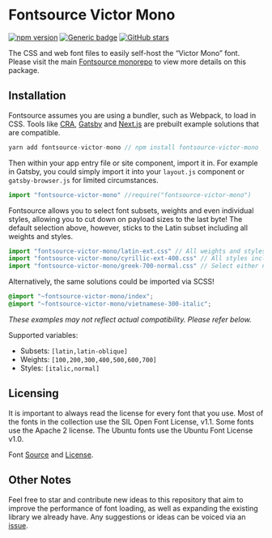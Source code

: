 # Fontsource Victor Mono

[![npm version](https://badge.fury.io/js/fontsource-victor-mono.svg)](https://github.com/DecliningLotus/fontsource) [![Generic badge](https://img.shields.io/badge/fontsource-passing-brightgreen)](https://github.com/DecliningLotus/fontsource) [![GitHub stars](https://img.shields.io/github/stars/DecliningLotus/fontsource.svg?style=social&label=Star&maxAge=2592000)](https://GitHub.com/DecliningLotus/fontsource/stargazers/)

The CSS and web font files to easily self-host the “Victor Mono” font. Please visit the main [Fontsource monorepo](https://github.com/DecliningLotus/fontsource) to view more details on this package.

## Installation

Fontsource assumes you are using a bundler, such as Webpack, to load in CSS. Tools like [CRA](https://create-react-app.dev/), [Gatsby](https://www.gatsbyjs.org/) and [Next.js](https://nextjs.org/) are prebuilt example solutions that are compatible.

```javascript
yarn add fontsource-victor-mono // npm install fontsource-victor-mono
```

Then within your app entry file or site component, import it in. For example in Gatsby, you could simply import it into your `layout.js` component or `gatsby-browser.js` for limited circumstances.

```javascript
import "fontsource-victor-mono" //require("fontsource-victor-mono")
```

Fontsource allows you to select font subsets, weights and even individual styles, allowing you to cut down on payload sizes to the last byte! The default selection above, however, sticks to the Latin subset including all weights and styles.

```javascript
import "fontsource-victor-mono/latin-ext.css" // All weights and styles included.
import "fontsource-victor-mono/cyrillic-ext-400.css" // All styles included.
import "fontsource-victor-mono/greek-700-normal.css" // Select either normal or italic.
```

Alternatively, the same solutions could be imported via SCSS!

```scss
@import "~fontsource-victor-mono/index";
@import "~fontsource-victor-mono/vietnamese-300-italic";
```

_These examples may not reflect actual compatibility. Please refer below._

Supported variables:

- Subsets: `[latin,latin-oblique]`
- Weights: `[100,200,300,400,500,600,700]`
- Styles: `[italic,normal]`

## Licensing

It is important to always read the license for every font that you use.
Most of the fonts in the collection use the SIL Open Font License, v1.1. Some fonts use the Apache 2 license. The Ubuntu fonts use the Ubuntu Font License v1.0.

Font [Source](https://rubjo.github.io/victor-mono/) and [License](https://github.com/rubjo/victor-mono/blob/master/LICENSE).

## Other Notes

Feel free to star and contribute new ideas to this repository that aim to improve the performance of font loading, as well as expanding the existing library we already have. Any suggestions or ideas can be voiced via an [issue](https://github.com/DecliningLotus/fontsource/issues).
